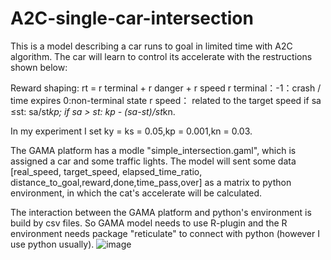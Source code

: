 # A2C-single-car-intersection
  This is a model describing a car runs to goal in limited time with A2C algorithm.
  The car will learn to control its accelerate with the restructions shown below:
  
  Reward shaping:
  rt = r terminal + r danger + r speed
  r terminal：-1：crash / time expires
              0:non-terminal state
  r speed： related to the target speed
  if sa ≤st: sa/st*kp;
  if sa > st: kp - (sa-st)/st*kn.

  In my experiment I set ky = ks = 0.05,kp = 0.001,kn = 0.03. 
  
  The GAMA platform has a modle "simple_intersection.gaml", which is assigned a car and some traffic lights. The model will sent some data
[real_speed, target_speed, elapsed_time_ratio, distance_to_goal,reward,done,time_pass,over] as a matrix to python environment, in which the cat's accelerate will be calculated.
  
  The interaction between the GAMA platform and python's environment is build by csv files. So GAMA model needs to use R-plugin and the R environment needs package "reticulate" to connect with python (however I use python usually).
  ![image](https://github.com/ZHONGJunjie86/A3C-single-car-intersection/blob/master/illustrate/illustrate.gif )   
